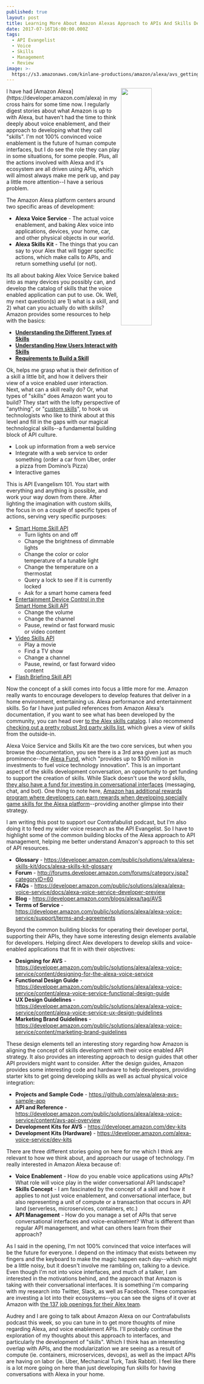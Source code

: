 ```yaml
---
published: true
layout: post
title: Learning More About Amazon Alexas Approach to APIs And Skills Development
date: 2017-07-16T16:00:00.000Z
tags:
  - API Evangelist
  - Voice
  - Skills
  - Management
  - Review
image: >-
  https://s3.amazonaws.com/kinlane-productions/amazon/alexa/avs_getting_started_1.png
---
```

<p><a href="https://developer.amazon.com/alexa"><img src="https://s3.amazonaws.com/kinlane-productions/amazon/alexa/avs_getting_started_1.png" align="right" width="40%" style="padding 15px" /></a></p>I have had [Amazon Alexa](https://developer.amazon.com/alexa) in my cross hairs for some time now. I regularly digest stories about what Amazon is up to with Alexa, but haven't had the time to think deeply about voice enablement, and their approach to developing what they call "skills". I'm not 100% convinced voice enablement is the future of human compute interfaces, but I do see the role they can play in some situations, for some people. Plus, all the actions involved with Alexa and it's ecosystem are all driven using APIs, which will almost always make me perk up, and pay a little more attention--I have a serious problem.

The Amazon Alexa platform centers around two specific areas of development:

- **Alexa Voice Service** - The actual voice enablement, and baking Alex voice into applications, devices, your home, car, and other physical objects in our world.
- **Alexa Skills Kit** - The things that you can say to your Alex that will tigger specific actions, which make calls to APIs, and return something useful (or not).

Its all about baking Alex Voice Service baked into as many devices you possibly can, and develop the catalog of skills that the voice enabled application can put to use. Ok. Well, my next question(s) are 1) what is a skill, and 2) what can you actually do with skills? Amazon provides some resources to help with the basics:

- [**Understanding the Different Types of Skills**](https://developer.amazon.com/public/solutions/alexa/alexa-skills-kit/docs/understanding-the-different-types-of-skills)
- [**Understanding How Users Interact with Skills**](https://developer.amazon.com/public/solutions/alexa/alexa-skills-kit/docs/understanding-how-users-interact-with-skills)
- [**Requirements to Build a Skill**](https://developer.amazon.com/public/solutions/alexa/alexa-skills-kit/docs/requirements-to-build-a-skill)

Ok, helps me grasp what is their definition of a skill a little bit, and how it delivers their view of a voice enabled user interaction. Next, what can a skill really do? Or, what types of "skills" does Amazon want you to build? They start with the lofty perspective of "anything", or "[custom  skills](https://developer.amazon.com/public/solutions/alexa/alexa-skills-kit/overviews/understanding-custom-skills)", to hook us technologists who like to think about at this level and fill in the gaps with our magical technological skills--a fundamental building block of API culture.

- Look up information from a web service
- Integrate with a web service to order something (order a car from Uber, order a pizza from Domino’s Pizza)
- Interactive games

This is API Evangelism 101. You start with everything and anything is possible, and work your way down from there. After lighting the imagination with custom skills, the focus in on a couple of specific types of actions, serving very specific purposes:

- [Smart Home Skill API](https://developer.amazon.com/public/solutions/alexa/alexa-skills-kit/overviews/understanding-the-smart-home-skill-api)
	- Turn lights on and off
	- Change the brightness of dimmable lights
	- Change the color or color temperature of a tunable light
	- Change the temperature on a thermostat
	- Query a lock to see if it is currently locked
	- Ask for a smart home camera feed
- [Entertainment Device Control in the Smart Home Skill API](https://developer.amazon.com/public/solutions/alexa/alexa-skills-kit/docs/building-smart-home-skills-for-entertainment-devices)
	- Change the volume
	- Change the channel
	- Pause, rewind or fast forward music or video content
- [Video Skills API](https://developer.amazon.com/public/solutions/alexa/alexa-skills-kit/docs/understanding-the-video-skill-api)
	- Play a movie
	- Find a TV show
	- Change a channel
	- Pause, rewind, or fast forward video content
- [Flash Briefing Skill API](https://developer.amazon.com/public/solutions/alexa/alexa-skills-kit/docs/understanding-the-flash-briefing-skill-api)

Now the concept of a skill comes into focus a little more for me. Amazon really wants to encourage developers to develop features that deliver in a home environment, entertaining us. Alexa performance and entertainment skills. So far I have just pulled references from Amazon Alexa's documentation, if you want to see what has been developed by the community, you can head over [to the Alex skills catalog](https://www.amazon.com/b?node=13727921011). I also recommend [checking out a pretty robust 3rd party skills list](https://github.com/dale3h/alexa-skills-list), which gives a view of skills from the outside-in.

Alexa Voice Service and Skills Kit are the two core services, but when you browse the documentation, you see there is a 3rd area given just as much prominence--the [Alexa Fund](https://developer.amazon.com/alexa-fund), which "provides up to $100 million in investments to fuel voice technology innovation". This is an important aspect of the skills development conversation, an opportunity to get funding to support the creation of skills. While Slack doesn't use the word skills, [they also have a fund for investing in conversational interfaces](https://slack.com/developers/fund) (messaging, chat, and bot). One thing to note here, [Amazon has additional rewards program where developers can earn rewards when developing specially game skills for the Alexa platform](https://developer.amazon.com/public/solutions/alexa/rewards-for-skill-developers)--providing another glimpse into their strategy.

I am writing this post to support our Contrafabulist podcast, but I'm also doing it to feed my wider voice research as the API Evangelist. So I have to highlight some of the common building blocks of the Alexa approach to API management, helping me better understand Amazon's approach to this set of API resources.

- **Glossary** - https://developer.amazon.com/public/solutions/alexa/alexa-skills-kit/docs/alexa-skills-kit-glossary
- **Forum** - http://forums.developer.amazon.com/forums/category.jspa?categoryID=60
- **FAQs** - https://developer.amazon.com/public/solutions/alexa/alexa-voice-service/docs/alexa-voice-service-developer-preview
- **Blog** - https://developer.amazon.com/blogs/alexa/tag/AVS
- **Terms of Service** - https://developer.amazon.com/public/solutions/alexa/alexa-voice-service/support/terms-and-agreements

Beyond the common building blocks for operating their developer portal, supporting their APIs, they have some interesting design elements available for developers. Helping direct Alex developers to develop skills and voice-enabled applications that fit in with their objectives:

- **Designing for AVS** - https://developer.amazon.com/public/solutions/alexa/alexa-voice-service/content/designing-for-the-alexa-voice-service
- **Functional Design Guide** - https://developer.amazon.com/public/solutions/alexa/alexa-voice-service/content/alexa-voice-service-functional-design-guide
- **UX Design Guidelines** - https://developer.amazon.com/public/solutions/alexa/alexa-voice-service/content/alexa-voice-service-ux-design-guidelines
- **Marketing Brand Guidelines** - https://developer.amazon.com/public/solutions/alexa/alexa-voice-service/content/marketing-brand-guidelines

These design elements tell an interesting story regarding how Amazon is aligning the concept of skills development with their voice enabled API strategy. It also provides an interesting approach to design guides that other API providers might want to consider. After the design guides, Amazon provides some interesting code and hardware to help developers, providing starter kits to get going developing skills as well as actual physical voice integration:

- **Projects and Sample Code** - https://github.com/alexa/alexa-avs-sample-app
- **API and Reference** - https://developer.amazon.com/public/solutions/alexa/alexa-voice-service/content/avs-api-overview
- **Development Kits for AVS** - https://developer.amazon.com/dev-kits
- **Development Kits (Hardware)** - https://developer.amazon.com/alexa-voice-service/dev-kits

There are three different stories going on here for me which I think are relevant to how we think about, and approach our usage of technology. I'm really interested in Amazon Alexa because of:

- **Voice Enablement** - How do you enable voice applications using APIs? What role will voice play in the wider conversational API landscape?
- **Skills Concept** - I am fascinated by the concept of a skill and how it applies to not just voice enablement, and conversational interface, but also representing a unit of compute or a transaction that occurs in API land (serverless, microservices, containers, etc.)
- **API Management** - How do you manage a set of APIs that serve conversational interfaces and voice-enablement? What is different than regular API management, and what can others learn from their approach?

As I said in the opening, I'm not 100% convinced that voice interfaces will be the future for everyone. I depend on the intimacy that exists between my fingers and the keyboard to make the magic happen each day--which might be a little noisy, but it doesn't involve me rambling on, talking to a device. Even though I'm not into voice interfaces, and much of a talker, I am interested in the motivations behind, and the approach that Amazon is taking with their conversational interfaces. It is something i'm comparing with my research into Twitter, Slack, as well as Facebook. These companies are investing a lot into their ecosystems--you can see the signs of it over at Amazon with [the 137 job openings for their Alex team](https://www.amazon.jobs/en/teams/alexa-skills?base_query=&loc_query=&job_count=10&result_limit=10&sort=relevant&team_category%5B%5D=alexa-skills&cache).

Audrey and I are going to talk about Amazon Alexa on our Contrafabulists podcast this week, so you can tune in to get more thoughts of mine regarding Alexa, and voice enablement APIs. I'll probably continue the exploration of my thoughts about this approach to interfaces, and particularly the development of "skills". Which I think has an interesting overlap with APIs, and the modularization we are seeing as a result of compute (ie. containers, microservices, devops), as well as the impact APIs are having on labor (ie. Uber, Mechanical Turk, Task Rabbit). I feel like there is a lot more going on here than just developing fun skills for having conversations with Alexa in your home.
